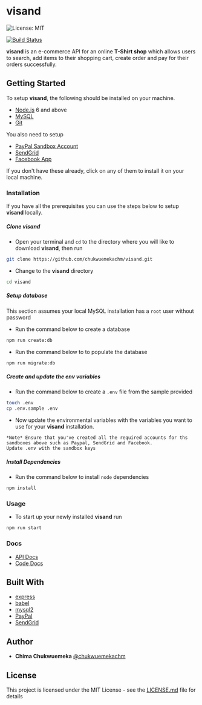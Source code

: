 # visand

![License: MIT](https://img.shields.io/badge/License-MIT-green.svg?style=popout-square&logo=javascript&logoColor=yellow)

[![Build Status](https://travis-ci.com/chukwuemekachm/visand.svg?token=9H4eahqQoiktHg2ifh1V&branch=develop)](https://travis-ci.com/chukwuemekachm/visand)

**visand** is an e-commerce API for an online **T-Shirt shop** which allows users to search, add items to their shopping cart, create order and pay for their orders successfully.

## Getting Started
To setup **visand**, the following should be installed on your machine.

- [Node.js](https://nodejs.org/en/download/current/) 6 and above
- [MySQL](https://dev.mysql.com/downloads/mysql/)
- [Git](https://git-scm.com/downloads)

You also need to setup
- [PayPal Sandbox Account](https://developer.paypal.com/)
- [SendGrid](https://sendgrid.com/docs/for-developers)
- [Facebook App](https://developers.facebook.com/)

If you don't have these already, click on any of them to install it on your local machine.

### Installation

If you have all the prerequisites you can use the steps below to setup **visand** locally.

##### Clone visand
- Open your terminal and `cd` to the directory where you will like to download **visand**, then run
```sh
git clone https://github.com/chukwuemekachm/visand.git
```
- Change to the **visand** directory
```sh
cd visand
```

##### Setup database
This section assumes your local MySQL installation has a `root` user without password
- Run the command below to create a database
```sh
npm run create:db
```
- Run the command below to to populate the database
```sh
npm run migrate:db
```

##### Create and update the env variables
- Run the command below to create a `.env` file from the sample provided
```bash
touch .env
cp .env.sample .env
```
- Now update the environmental variables with the variables you want to use for your **visand** installation.
```
*Note* Ensure that you've created all the required accounts for ths sandboxes above such as Paypal, SendGrid and Facebook.
Update .env with the sandbox keys
```

##### Install Dependencies
- Run the command below to install `node` dependencies
```bash
npm install
```

### Usage
- To start up your newly installed **visand** run
```sh
npm run start
```

### Docs
- [API Docs](https://visand-t-shirt-shop.herokuapp.com/api/v1/docs)
- [Code Docs](https://visand-code-docs.netlify.com/)

## Built With
- [express](https://expressjs.com/)
- [babel](https://babeljs.io/)
- [mysql2](https://github.com/sidorares/node-mysql2)
- [PayPal](https://developer.paypal.com/)
- [SendGrid](https://sendgrid.com/docs/for-developers)

## Author

* **Chima Chukwuemeka** [@chukwuemekachm](https://github.com/chukwuemekachm)


## License

This project is licensed under the MIT License - see the [LICENSE.md](https://github.com/chukwuemekachm/visand/blob/develop/LICENSE) file for details
